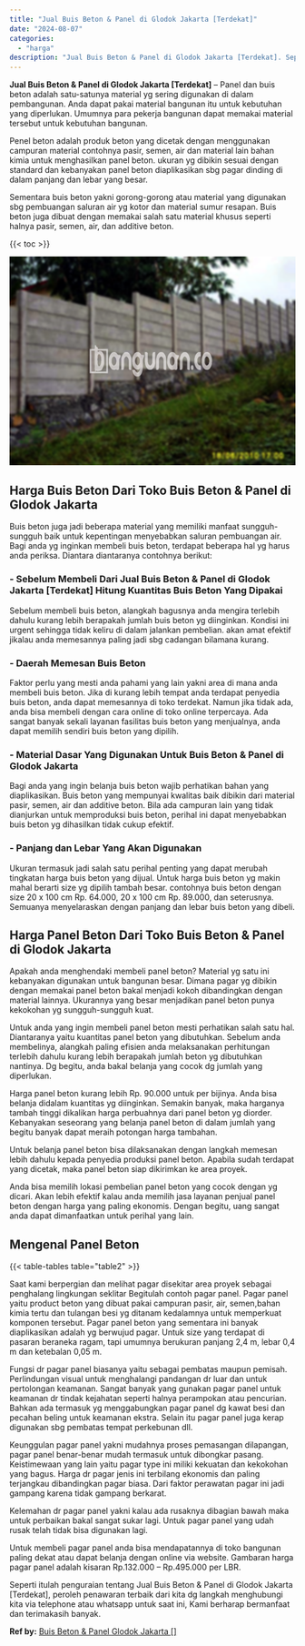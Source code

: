 ```yaml
---
title: "Jual Buis Beton & Panel di Glodok Jakarta [Terdekat]"
date: "2024-08-07"
categories: 
  - "harga"
description: "Jual Buis Beton & Panel di Glodok Jakarta [Terdekat]. Seperti itulah penguraian tentang Jual Buis Beton & Panel di Glodok Jakarta [Terdekat], peroleh penaw..."
---
```


**Jual Buis Beton & Panel di Glodok Jakarta \[Terdekat\]** – Panel dan buis beton adalah satu-satunya material yg sering digunakan di dalam pembangunan. Anda dapat pakai material bangunan itu untuk kebutuhan yang diperlukan. Umumnya para pekerja bangunan dapat memakai material tersebut untuk kebutuhan bangunan.

Penel beton adalah produk beton yang dicetak dengan menggunakan campuran material contohnya pasir, semen, air dan material lain bahan kimia untuk menghasilkan panel beton. ukuran yg dibikin sesuai dengan standard dan kebanyakan panel beton diaplikasikan sbg pagar dinding di dalam panjang dan lebar yang besar.

Sementara buis beton yakni gorong-gorong atau material yang digunakan sbg pembuangan saluran air yg kotor dan material sumur resapan. Buis beton juga dibuat dengan memakai salah satu material khusus seperti halnya pasir, semen, air, dan additive beton.

{{< toc >}}

![Jual Buis Beton & Panel di Glodok Jakarta [Terdekat]](/images/jual-panel-buis-beton-murah-49.png)

## Harga Buis Beton Dari Toko Buis Beton & Panel di Glodok Jakarta

Buis beton juga jadi beberapa material yang memiliki manfaat sungguh-sungguh baik untuk kepentingan menyebabkan saluran pembuangan air. Bagi anda yg inginkan membeli buis beton, terdapat beberapa hal yg harus anda periksa. Diantara diantaranya contohnya berikut:

### \- Sebelum Membeli Dari Jual Buis Beton & Panel di Glodok Jakarta \[Terdekat\] Hitung Kuantitas Buis Beton Yang Dipakai

Sebelum membeli buis beton, alangkah bagusnya anda mengira terlebih dahulu kurang lebih berapakah jumlah buis beton yg diinginkan. Kondisi ini urgent sehingga tidak keliru di dalam jalankan pembelian. akan amat efektif jikalau anda memesannya paling jadi sbg cadangan bilamana kurang.

### \- Daerah Memesan Buis Beton

Faktor perlu yang mesti anda pahami yang lain yakni area di mana anda membeli buis beton. Jika di kurang lebih tempat anda terdapat penyedia buis beton, anda dapat memesannya di toko terdekat. Namun jika tidak ada, anda bisa membeli dengan cara online di toko online terpercaya. Ada sangat banyak sekali layanan fasilitas buis beton yang menjualnya, anda dapat memilih sendiri buis beton yang dipilih.

### \- Material Dasar Yang Digunakan Untuk Buis Beton & Panel di Glodok Jakarta

Bagi anda yang ingin belanja buis beton wajib perhatikan bahan yang diaplikasikan. Buis beton yang mempunyai kwalitas baik dibikin dari material pasir, semen, air dan additive beton. Bila ada campuran lain yang tidak dianjurkan untuk memproduksi buis beton, perihal ini dapat menyebabkan buis beton yg dihasilkan tidak cukup efektif.

### \- Panjang dan Lebar Yang Akan Digunakan

Ukuran termasuk jadi salah satu perihal penting yang dapat merubah tingkatan harga buis beton yang dijual. Untuk harga buis beton yg makin mahal berarti size yg dipilih tambah besar. contohnya buis beton dengan size 20 x 100 cm Rp. 64.000, 20 x 100 cm Rp. 89.000, dan seterusnya. Semuanya menyelaraskan dengan panjang dan lebar buis beton yang dibeli.

## Harga Panel Beton Dari Toko Buis Beton & Panel di Glodok Jakarta

Apakah anda menghendaki membeli panel beton? Material yg satu ini kebanyakan digunakan untuk bangunan besar. Dimana pagar yg dibikin dengan memakai panel beton bakal menjadi kokoh dibandingkan dengan material lainnya. Ukurannya yang besar menjadikan panel beton punya kekokohan yg sungguh-sungguh kuat.

Untuk anda yang ingin membeli panel beton mesti perhatikan salah satu hal. Diantaranya yaitu kuantitas panel beton yang dibutuhkan. Sebelum anda membelinya, alangkah paling efisien anda melaksanakan perhitungan terlebih dahulu kurang lebih berapakah jumlah beton yg dibutuhkan nantinya. Dg begitu, anda bakal belanja yang cocok dg jumlah yang diperlukan.

Harga panel beton kurang lebih Rp. 90.000 untuk per bijinya. Anda bisa belanja didalam kuantitas yg diinginkan. Semakin banyak, maka harganya tambah tinggi dikalikan harga perbuahnya dari panel beton yg diorder. Kebanyakan seseorang yang belanja panel beton di dalam jumlah yang begitu banyak dapat meraih potongan harga tambahan.

Untuk belanja panel beton bisa dilaksanakan dengan langkah memesan lebih dahulu kepada penyedia produksi panel beton. Apabila sudah terdapat yang dicetak, maka panel beton siap dikirimkan ke area proyek.

Anda bisa memilih lokasi pembelian panel beton yang cocok dengan yg dicari. Akan lebih efektif kalau anda memilih jasa layanan penjual panel beton dengan harga yang paling ekonomis. Dengan begitu, uang sangat anda dapat dimanfaatkan untuk perihal yang lain.

## Mengenal Panel Beton

{{< table-tables table="table2" >}}

Saat kami berpergian dan melihat pagar disekitar area proyek sebagai penghalang lingkungan seklitar Begitulah contoh pagar panel. Pagar panel yaitu product beton yang dibuat pakai campuran pasir, air, semen,bahan kimia tertu dan tulangan besi yg ditanam kedalamnya untuk memperkuat komponen tersebut. Pagar panel beton yang sementara ini banyak diaplikasikan adalah yg berwujud pagar. Untuk size yang terdapat di pasaran beraneka ragam, tapi umumnya berukuran panjang 2,4 m, lebar 0,4 m dan ketebalan 0,05 m.

Fungsi dr pagar panel biasanya yaitu sebagai pembatas maupun pemisah. Perlindungan visual untuk menghalangi pandangan dr luar dan untuk pertolongan keamanan. Sangat banyak yang gunakan pagar panel untuk keamanan dr tindak kejahatan seperti halnya perampokan atau pencurian. Bahkan ada termasuk yg menggabungkan pagar panel dg kawat besi dan pecahan beling untuk keamanan ekstra. Selain itu pagar panel juga kerap digunakan sbg pembatas tempat perkebunan dll.

Keunggulan pagar panel yakni mudahnya proses pemasangan dilapangan, pagar panel benar-benar mudah termasuk untuk dibongkar pasang. Keistimewaan yang lain yaitu pagar type ini miliki kekuatan dan kekokohan yang bagus. Harga dr pagar jenis ini terbilang ekonomis dan paling terjangkau dibandingkan pagar biasa. Dari faktor perawatan pagar ini jadi gampang karena tidak gampang berkarat.

Kelemahan dr pagar panel yakni kalau ada rusaknya dibagian bawah maka untuk perbaikan bakal sangat sukar lagi. Untuk pagar panel yang udah rusak telah tidak bisa digunakan lagi.

Untuk membeli pagar panel anda bisa mendapatannya di toko bangunan paling dekat atau dapat belanja dengan online via website. Gambaran harga pagar panel adalah kisaran Rp.132.000 – Rp.495.000 per LBR.

Seperti itulah penguraian tentang Jual Buis Beton & Panel di Glodok Jakarta \[Terdekat\], peroleh penawaran terbaik dari kita dg langkah menghubungi kita via telephone atau whatsapp untuk saat ini, Kami berharap bermanfaat dan terimakasih banyak.

**Ref by:** [Buis Beton & Panel Glodok Jakarta []](https://id.wikipedia.org/wiki/Buis)
